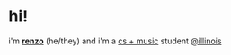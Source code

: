 

# hi!

i'm [**renzo**](https://www.renzomledesma.me/) (he/they) and i'm a [cs + music](https://music.illinois.edu/bachelor-science-computer-science-music) student [@illinois](https://github.com/illinois)

